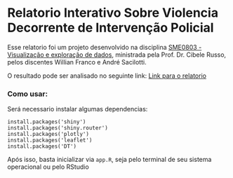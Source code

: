 # Relatorio Interativo Sobre Violencia Decorrente de Intervenção Policial

Esse relatorio foi um projeto desenvolvido na disciplina [SME0803 - Visualização e exploração de dados](https://uspdigital.usp.br/jupiterweb/obterDisciplina?nomdis=&sgldis=SME0803), ministrada pela Prof. Dr. Cibele Russo, pelos discentes Willian Franco e André Sacilotti.

O resultado pode ser analisado no seguinte link: [Link para o relatorio](https://violencia-policial-sme0803.shinyapps.io/trabalho_final/?_ga=2.88268184.2091236207.1627648985-1720456094.1625712579)

### Como usar:

Será necessario instalar algumas dependencias:
```
install.packages('shiny')
install.packages('shiny.router')
install.packages('plotly')
install.packages('leaflet')
install.packages('DT')
```

Após isso, basta inicializar via ``app.R``, seja pelo terminal de seu sistema operacional ou pelo RStudio
